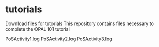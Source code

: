 # tutorials
Download files for tutorials
This repository contains files necessary to complete the OPAL 101 tutorial

PoSActivity1.log
PoSActivity2.log
PoSActivity3.log
